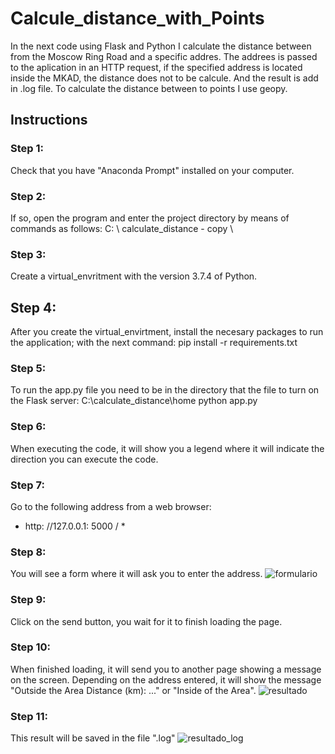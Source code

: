 # Calcule_distance_with_Points
In the next code using Flask and Python I calculate the distance between from the Moscow Ring Road and a specific addres. The addrees is passed to the aplication in an HTTP request, if the specified address is located inside the MKAD, the distance does not to be calcule. And the result is add in .log file. 
To calculate the distance between to points I use geopy.

## Instructions
### Step 1:
Check that you have "Anaconda Prompt" installed on your computer.
### Step 2:
If so, open the program and enter the project directory by means of commands as follows:
C: \ calculate_distance - copy \
### Step 3: 
Create a virtual_envritment with the version 3.7.4 of Python.
## Step 4:
After you create the virtual_envirtment, install the necesary packages to run the application; with the next command:
pip install -r requirements.txt
### Step 5: 
To run the app.py file you need to be in the directory that the file to turn on the Flask server:
C:\calculate_distance\home
python app.py
### Step 6:
When executing the code, it will show you a legend where it will indicate the direction you can execute the code.
### Step 7:
Go to the following address from a web browser:
* http: //127.0.0.1: 5000 / *
### Step 8: 
You will see a form where it will ask you to enter the address.
![formulario](https://user-images.githubusercontent.com/59720195/130651787-1eb1449f-a986-4fd3-813c-cd4c6a4a1ffd.png)
### Step 9: 
Click on the send button, you wait for it to finish loading the page.
### Step 10: 
When finished loading, it will send you to another page showing a message on the screen. Depending on the address entered, it will show the message "Outside the Area Distance (km): ..." or "Inside of the Area".
![resultado](https://user-images.githubusercontent.com/59720195/130651909-5b919822-41b3-4a8a-afbe-97e2b0d7cefd.png)
### Step 11: 
This result will be saved in the file ".log"
![resultado_log](https://user-images.githubusercontent.com/59720195/130651942-3422df3c-02f8-40f3-8f0e-6696e8652a42.png)
